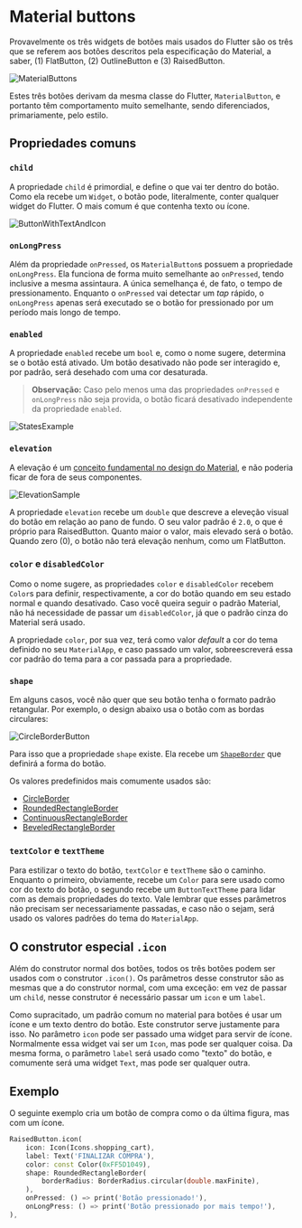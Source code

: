 # Material buttons

Provavelmente os três widgets de botões mais usados do Flutter são os três que se referem aos botões descritos pela especificação do Material, a saber, (1) FlatButton, (2) OutlineButton e (3) RaisedButton.

![MaterialButtons](https://lh3.googleusercontent.com/WTxHKH2jzRSMpsFtwfL-FzlD2wpmFSclAEEx5x55hOpn4IaVcXuYg7DWk6ruqww8WCi-FOItzwz88LTMuTF_15zBTHxU22VCzvebDg=w1064-v0 "Material Buttons")

Estes três botões derivam da mesma classe do Flutter, `MaterialButton`, e portanto têm comportamento muito semelhante, sendo diferenciados, primariamente, pelo estilo.

## Propriedades comuns

### `child`

A propriedade `child` é primordial, e define o que vai ter dentro do botão. Como ela recebe um `Widget`, o botão pode, literalmente, conter qualquer widget do Flutter. O mais comum é que contenha texto ou ícone.

![ButtonWithTextAndIcon](https://lh3.googleusercontent.com/yjRu3RjIQIYo-PKVttrdKCnQxYQOlK8kVBBPViZn8VZN35lxOPNaxR-WtmngQljhQ43EfZmCNDKcDL2fRa_KncKC3o7pzqpROfVt2uw=w1064-v0 "Material button with both text and icon")

### `onLongPress`

Além da propriedade `onPressed`, os `MaterialButton`s possuem a propriedade `onLongPress`. Ela funciona de forma muito semelhante ao `onPressed`, tendo inclusive a mesma assintaura. A única semelhança é, de fato, o tempo de pressionamento. Enquanto o `onPressed` vai detectar um _tap_ rápido, o `onLongPress` apenas será executado se o botão for pressionado por um período mais longo de tempo.

### `enabled`

A propriedade `enabled` recebe um `bool` e, como o nome sugere, determina se o botão está ativado. Um botão desativado não pode ser interagido e, por padrão, será desehado com uma cor desaturada.

> **Observação:** Caso pelo menos uma das propriedades `onPressed` e `onLongPress` não seja provida, o botão ficará desativado independente da propriedade `enabled`.

![StatesExample](https://lh3.googleusercontent.com/co_h3A-dzFtAtGK_LSIgJHcWbQFnmDMdoWcFAs4FLiTCY1yrYFlyDNLNJvBRq22kSjHzl1kMezx9irP0iOiUdagTKacmkwqL4PIOtQ=w1064-v0 "Exemplos dos possíveis estados de um Material button")

### `elevation`

A elevação é um [conceito fundamental no design do Material](https://material.io/design/environment/elevation.html), e não poderia ficar de fora de seus componentes.

![ElevationSample](https://lh3.googleusercontent.com/LA3KMKKDDN_gzLu73HQhPw5nyA_vvP3kMOZp4gcznbCCHbcCXgB5hjmmUxfzpoJfxpAWyq2eQvIpHjSQ0IrDhdnFHpwIJGFC6vHc=w1064-v0 "Exemplo de diferentes elevações no Material")

A propriedade `elevation` recebe um `double` que descreve a eleveção visual do botão em relação ao pano de fundo. O seu valor padrão é `2.0`, o que é próprio para RaisedButton. Quanto maior o valor, mais elevado será o botão. Quando zero (0), o botão não terá elevação nenhum, como um FlatButton.

### `color` e `disabledColor`

Como o nome sugere, as propriedades `color` e `disabledColor` recebem `Color`s para definir, respectivamente, a cor do botão quando em seu estado normal e quando desativado. Caso você queira seguir o padrão Material, não há necessidade de passar um `disabledColor`, já que o padrão cinza do Material será usado.

A propriedade `color`, por sua vez, terá como valor _default_ a cor do tema definido no seu `MaterialApp`, e caso passado um valor, sobreescreverá essa cor padrão do tema para a cor passada para a propriedade.

### `shape`

Em alguns casos, você não quer que seu botão tenha o formato padrão retangular. Por exemplo, o design abaixo usa o botão com as bordas circulares:

![CircleBorderButton](https://lh3.googleusercontent.com/zs0pAN0RKgDtNfdpdzr3zvhHK_lMOFcHeInh9_VpZO4qt2th5I3MPH5z7T56tp0Q9reVlCBHpVNYkfBkDdSai-VDRm5G_1wIT-Dg=w1064-v0 "Botão com bordas circulares")

Para isso que a propriedade `shape` existe. Ela recebe um [`ShapeBorder`](https://api.flutter.dev/flutter/painting/ShapeBorder-class.html) que definirá a forma do botão.

Os valores predefinidos mais comumente usados são:

* [CircleBorder](https://api.flutter.dev/flutter/painting/CircleBorder-class.html)
* [RoundedRectangleBorder](https://api.flutter.dev/flutter/painting/RoundedRectangleBorder-class.html)
* [ContinuousRectangleBorder](https://api.flutter.dev/flutter/painting/ContinuousRectangleBorder-class.html)
* [BeveledRectangleBorder](https://api.flutter.dev/flutter/painting/BeveledRectangleBorder-class.html)

### `textColor` e `textTheme`

Para estilizar o texto do botão, `textColor` e `textTheme` são o caminho. Enquanto o primeiro, obviamente, recebe um `Color` para sere usado como cor do texto do botão, o segundo recebe um `ButtonTextTheme` para lidar com as demais propriedades do texto. Vale lembrar que esses parâmetros não precisam ser necessariamente passadas, e caso não o sejam, será usado os valores padrões do tema do `MaterialApp`.

## O construtor especial `.icon`

Além do construtor normal dos botões, todos os três botões podem ser usados com o construtor `.icon()`. Os parâmetros desse construtor são as mesmas que a do construtor normal, com uma exceção: em vez de passar um `child`, nesse construtor é necessário passar um `icon` e um `label`.

Como supracitado, um padrão comum no material para botões é usar um ícone e um texto dentro do botão. Este construtor serve justamente para isso. No parâmetro `icon` pode ser passado uma widget para servir de ícone. Normalmente essa widget vai ser um `Icon`, mas pode ser qualquer coisa. Da mesma forma, o parâmetro `label` será usado como "texto" do botão, e comumente será  uma widget `Text`, mas pode ser qualquer outra.

## Exemplo

O seguinte exemplo cria um botão de compra como o da última figura, mas com um ícone.

```dart
RaisedButton.icon(
	icon: Icon(Icons.shopping_cart),
	label: Text('FINALIZAR COMPRA'),
	color: const Color(0xFF5D1049),
	shape: RoundedRectangleBorder(
		borderRadius: BorderRadius.circular(double.maxFinite),
	),
	onPressed: () => print('Botão pressionado!'),
	onLongPress: () => print('Botão pressionado por mais tempo!'),
),
```
